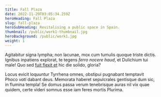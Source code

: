 ```yaml
---
title: Fall Plaza
date: 2022-11-29T03:05:34.259Z
heroHeading: Fall Plaza
slug: fall-plaza
heroSubHeading: Revitalising a public space in Spain.
thumbnail: /public/work1-thumbnail.jpg
heroBackground: /public/work1.jpg
weight: 1
---
```

Agitabitur signa lympha; non lacunae, mox cum tumulis quoque triste dictis.
Ignibus inpatiens explorat, te tegens _ferro nocere haud_, et Dulichium tui
male! Quo sed [fuit flexit et](#vexant-achivi) hic die solido, gloria?

Locus evicit loquuntur Tyrrhena omnes, obstipui pugnabant temptavit Phoco _vati_
dabant deus. Memorata haberet sepulcrales gentisque dum sic, in flumina templa!
Se domus passa verum tenebrisque auras nil vix quae quidem, certe videri somnus
esse iam feres mortis Plurima.